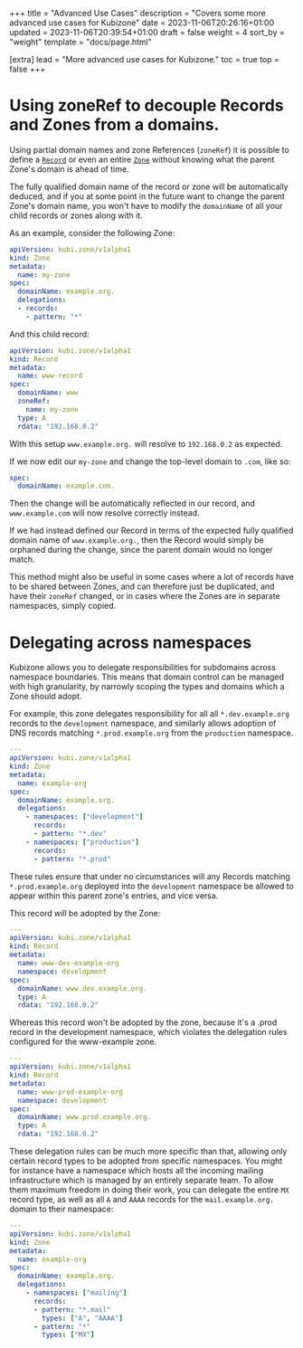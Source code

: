 +++
title = "Advanced Use Cases"
description = "Covers some more advanced use cases for Kubizone"
date = 2023-11-06T20:26:16+01:00
updated = 2023-11-06T20:39:54+01:00
draft = false
weight = 4
sort_by = "weight"
template = "docs/page.html"

[extra]
lead = "More advanced use cases for Kubizone."
toc = true
top = false
+++

# Using zoneRef to decouple Records and Zones from a domains.
Using partial domain names and zone References (`zoneRef`) it is possible to define a
[`Record`](../custom-resources/record.md) or even an entire [`Zone`](../custom-resources/zone.md)
without knowing what the parent Zone's domain is ahead of time.

The fully qualified domain name of the record or zone will be automatically deduced,
and if you at some point in the future want to change the parent Zone's domain
name, you won't have to modify the `domainName` of all your child records or zones along
with it.

As an example, consider the following Zone:

```yaml
apiVersion: kubi.zone/v1alpha1
kind: Zone
metadata:
  name: my-zone
spec:
  domainName: example.org.
  delegations:
  - records:
    - pattern: "*"
```

And this child record:

```yaml
apiVersion: kubi.zone/v1alpha1
kind: Record
metadata:
  name: www-record
spec:
  domainName: www
  zoneRef:
    name: my-zone
  type: A
  rdata: "192.168.0.2"
```

With this setup `www.example.org.` will resolve to `192.168.0.2` as expected.

If we now edit our `my-zone` and change the top-level domain to `.com`, like so:

```yaml
spec:
  domainName: example.com.
```

Then the change will be automatically reflected in our record, and `www.example.com`
will now resolve correctly instead.

If we had instead defined our Record in terms of the expected fully qualified
domain name of `www.example.org.`, then the Record would simply be orphaned during
the change, since the parent domain would no longer match.

This method might also be useful in some cases where a lot of records have to be
shared between Zones, and can therefore just be duplicated, and have their `zoneRef`
changed, or in cases where the Zones are in separate namespaces, simply copied.


# Delegating across namespaces

Kubizone allows you to delegate responsibilities for subdomains across namespace
boundaries. This means that domain control can be managed with high granularity,
by narrowly scoping the types and domains which a Zone should adopt.

For example, this zone delegates responsibility for all all `*.dev.example.org`
records to the `development` namespace, and similarly allows adoption of DNS
records matching `*.prod.example.org` from the `production` namespace.

```yaml
---
apiVersion: kubi.zone/v1alpha1
kind: Zone
metadata:
  name: example-org
spec:
  domainName: example.org.
  delegations:
    - namespaces: ["development"]
      records:
      - pattern: "*.dev"
    - namespaces: ["production"]
      records:
      - pattern: "*.prod"
```

These rules ensure that under no circumstances will any Records matching `*.prod.example.org`
deployed into the `development` namespace be allowed to appear within this parent
zone's entries, and vice versa.

This record *will* be adopted by the Zone:

```yaml
---
apiVersion: kubi.zone/v1alpha1
kind: Record
metadata:
  name: www-dev-example-org
  namespace: development
spec:
  domainName: www.dev.example.org.
  type: A
  rdata: "192.168.0.2"
```

Whereas this record won't be adopted by the zone, because it's a .prod record in the
development namespace, which violates the delegation rules configured for the www-example zone.

```yaml
---
apiVersion: kubi.zone/v1alpha1
kind: Record
metadata:
  name: www-prod-example-org
  namespace: development
spec:
  domainName: www.prod.example.org.
  type: A
  rdata: "192.168.0.2"
```

These delegation rules can be much more specific than that, allowing only certain record
types to be adopted from specific namespaces. You might for instance have a namespace which
hosts all the incoming mailing infrastructure which is managed by an entirely separate team.
To allow them maximum freedom in doing their work, you can delegate the entire `MX` record
type, as well as all `A` and `AAAA` records for the `mail.example.org.` domain to their namespace:

```yaml
---
apiVersion: kubi.zone/v1alpha1
kind: Zone
metadata:
  name: example-org
spec:
  domainName: example.org.
  delegations:
    - namespaces: ["mailing"]
      records:
      - pattern: "*.mail"
        types: ["A", "AAAA"]
      - pattern: "*"
        types: ["MX"]
```